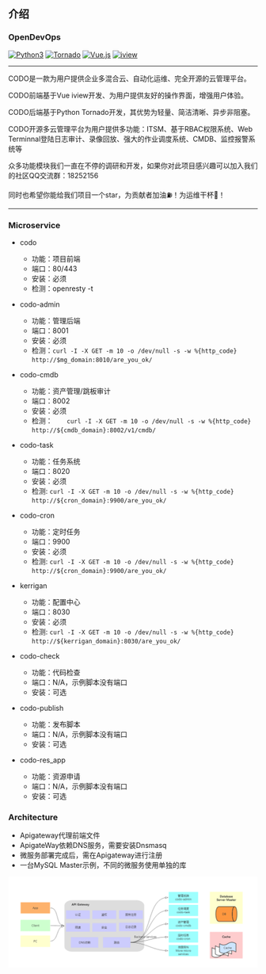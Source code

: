 ## 介绍

### OpenDevOps
[![Python3](https://img.shields.io/badge/Python-3.6-green.svg?style=plastic)](https://www.python.org/)
[![Tornado](https://img.shields.io/badge/Tornado-5.0-brightgreen.svg?style=plastic)](https://www.tornadoweb.org)
[![Vue.js](https://img.shields.io/badge/Vuejs-2.5-brightgreen.svg?style=plastic)](https://cn.vuejs.org)
[![iview](https://img.shields.io/badge/iview-3.2.0-blue.svg?style=plastic)](https://www.iviewui.com/)


----
CODO是一款为用户提供企业多混合云、自动化运维、完全开源的云管理平台。

CODO前端基于Vue iview开发、为用户提供友好的操作界面，增强用户体验。

CODO后端基于Python Tornado开发，其优势为轻量、简洁清晰、异步非阻塞。

CODO开源多云管理平台为用户提供多功能：ITSM、基于RBAC权限系统、Web Terminnal登陆日志审计、录像回放、强大的作业调度系统、CMDB、监控报警系统等

众多功能模块我们一直在不停的调研和开发，如果你对此项目感兴趣可以加入我们的社区QQ交流群：18252156

同时也希望你能给我们项目一个star，为贡献者加油⛽️！为运维干杯🍻！

----

### Microservice

- codo
  - 功能：项目前端
  - 端口：80/443
  - 安装：必须
  - 检测：openresty -t

- codo-admin
  - 功能：管理后端
  - 端口：8001
  - 安装：必须
  - 检测：`curl -I -X GET -m 10 -o /dev/null -s -w %{http_code} http://$mg_domain:8010/are_you_ok/`

- codo-cmdb
  - 功能：资产管理/跳板审计
  - 端口：8002
  - 安装：必须
  - 检测：`	curl -I -X GET -m 10 -o /dev/null -s -w %{http_code} http://${cmdb_domain}:8002/v1/cmdb/`

- codo-task
  - 功能：任务系统
  - 端口：8020
  - 安装：必须
  - 检测: `curl -I -X GET -m 10 -o /dev/null -s -w %{http_code} http://${cron_domain}:9900/are_you_ok/`


- codo-cron
  - 功能：定时任务
  - 端口：9900
  - 安装：必须
  - 检测: `curl -I -X GET -m 10 -o /dev/null -s -w %{http_code} http://${cron_domain}:9900/are_you_ok/`

- kerrigan
  - 功能：配置中心
  - 端口：8030
  - 安装：必须
  - 检测: `curl -I -X GET -m 10 -o /dev/null -s -w %{http_code} http://${kerrigan_domain}:8030/are_you_ok/`

- codo-check
  - 功能：代码检查
  - 端口：N/A，示例脚本没有端口
  - 安装：可选

- codo-publish
  - 功能：发布脚本
  - 端口：N/A，示例脚本没有端口
  - 安装：可选

- codo-res_app
  - 功能：资源申请
  - 端口：N/A，示例脚本没有端口
  - 安装：可选



### Architecture

- Apigateway代理前端文件
- ApigateWay依赖DNS服务，需要安装Dnsmasq
- 微服务部署完成后，需在Apigateway进行注册
- 一台MySQL Master示例，不同的微服务使用单独的库


![](./_static/images/architecture.png)
